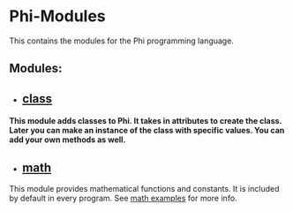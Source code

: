 # Phi-Modules
This contains the modules for the Phi programming language.

## Modules:
- ## [class](class)
#### This module adds classes to Phi. It takes in attributes to create the class. Later you can make an instance of the class with specific values. You can add your own methods as well.

- ## [math](math)
This module provides mathematical functions and constants. It is included by default in every program. See [math examples](math/example.phi) for more info.